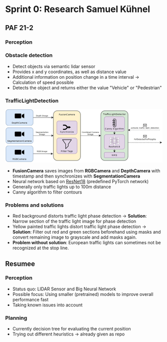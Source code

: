 # Sprint 0: Research Samuel Kühnel

## PAF 21-2

### Perception

### Obstacle detection

- Detect objects via semantic lidar sensor
- Provides x and y coordinates, as well as distance value
- Additional information on position change in a time interval → Calculation of speed possible
- Detects the object and returns either the value "Vehicle" or "Pedestrian"

### TrafficLightDetection

![diagramm.png](https://github.com/ll7/paf21-2/raw/main/docs/imgs/trafficlightdetection_diagram.jpg)

- **FusionCamera** saves images from **RGBCamera** and **DepthCamera** with timestamp and then synchronizes with **SegmentationCamera**
- Neural network based on [ResNet18](https://pytorch.org/hub/pytorch_vision_resnet/) (predefined PyTorch network)
- Generally only traffic lights up to 100m distance
- Canny algorithm to filter contours

### Problems and solutions

- Red background distorts traffic light phase detection → **Solution**: Narrow section of the traffic light image for phase detection
- Yellow painted traffic lights distort traffic light phase detection → **Solution**: Filter out red and green sections beforehand using masks and convert remaining image to grayscale and add masks again.
- **Problem without solution**: European traffic lights can sometimes not be recognized at the stop line.

## Resumee

### Perception

- Status quo: LIDAR Sensor and Big Neural Network
- Possible focus: Using smaller (pretrained) models to improve overall performance fast
- Taking known issues into account

### Planning

- Currently decision tree for evaluating the current position
- Trying out different heuristics → already given as repo
